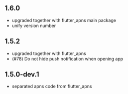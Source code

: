 ## 1.6.0
* upgraded together with flutter_apns main package
* unify version number

## 1.5.2
* upgraded together with flutter_apns
* (#78) Do not hide push notification when opening app

## 1.5.0-dev.1
* separated apns code from flutter_apns
